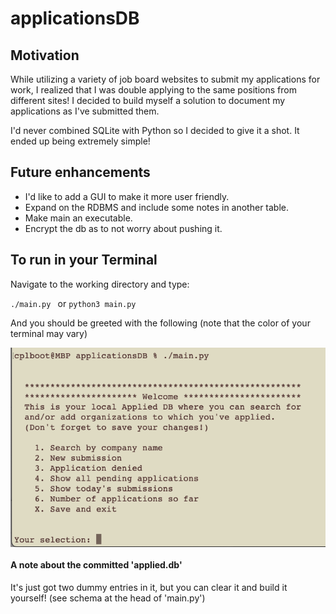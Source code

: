 # applicationsDB

## Motivation
While utilizing a variety of job board websites to submit my applications for work, I realized that I was double applying to the same positions from different sites!  I decided to build myself a solution to document my applications as I've submitted them.

I'd never combined SQLite with Python so I decided to give it a shot. It ended up being extremely simple!

## Future enhancements
* I'd like to add a GUI to make it more user friendly.
* Expand on the RDBMS and include some notes in another table. 
* Make main an executable.
* Encrypt the db as to not worry about pushing it.


## To run in your Terminal
Navigate to the working directory and type:

  `./main.py ` or `python3 main.py` 

And you should be greeted with the following (note that the color of your terminal may vary)
<p>
  <img src="https://github.com/frgalvan/applicationsDB/blob/main/venv/img.png" width="570px" align="middle"/>
</p>

#### A note about the committed 'applied.db'
It's just got two dummy entries in it, but you can clear it and build it yourself! (see schema at the head of 'main.py')
